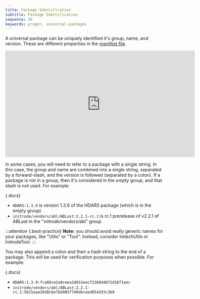 ```yaml
---
title: Package Identification
subtitle: Package Identification
sequence: 20
keywords: proget, universal-packages
---
```

A universal package can be uniquely identified it's group, name, and version. These are different properties in the [manifest file](/docs/upack/universal-packages/metacontent-guidance/manifest-specification).

<iframe width="600" height="337" src="https://www.youtube.com/embed/kHYgicz5Bec" frameborder="0" allowfullscreen="true"></iframe>

In some cases, you will need to refer to a package with a single string. In this case, the group and name are combined into a single string, separated by a forward-slash, and the version is followed (separated by a colon). If a package is not in a group, then it's considered in the *empty* group, and that slash is not used. For example:

{.docs}
- ```HDARS:1.3.9``` is version 1.3.9 of the HDARS package (which is in the empty group)
- ```initrode/vendors/abl/ABLast:2.2.1-rc.1``` is rc.1 prerelease of v2.2.1 of ABLast in the "initrode/vendors/abl" group

:::attention {.best-practice}
**Note:** you should avoid really generic names for your packages, like "Utils" or "Tool". Instead, consider InitechUtils or InitrodeTool.
:::

You may also append a colon and then a hash string to the end of a package. This will be used for verification purposes when possible. For example:

{.docs}
- ```HDARS:1.3.9:fca66ce2a8ceea2d651eecf2369d4072d1871aec```
- ```initrode/vendors/abl/ABLast:2.2.1-rc.1:5b31eaa26d0c6e7bb985f740dbceed854293c369```
